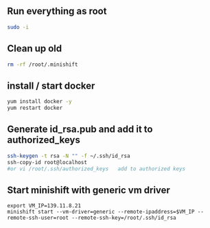 ## Run everything as root
```sh
sudo -i
```

## Clean up old
```sh
rm -rf /root/.minishift
```


## install / start docker
```sh
yum install docker -y
yum restart docker
```

## Generate id_rsa.pub and add it to authorized_keys
```sh
ssh-keygen -t rsa -N "" -f ~/.ssh/id_rsa
ssh-copy-id root@localhost 
#or vi /root/.ssh/authorized_keys   add to authorized keys
```

## Start minishift with generic vm driver
```
export VM_IP=139.11.8.21
minishift start --vm-driver=generic --remote-ipaddress=$VM_IP --remote-ssh-user=root --remote-ssh-key=/root/.ssh/id_rsa
```
